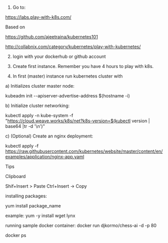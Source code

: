 1. Go to:

https://labs.play-with-k8s.com/

Based on 

https://github.com/ajeetraina/kubernetes101

http://collabnix.com/category/kubernetes/play-with-kubernetes/

2. login with your dockerhub or github account



3. Create first instance.
Remember you have 4 hours to play with k8s.

4. In first (master) instance run kubernetes cluster with

 a) Initializes cluster master node:

 kubeadm init --apiserver-advertise-address $(hostname -i)


 b) Initialize cluster networking:

 kubectl apply -n kube-system -f \
    "https://cloud.weave.works/k8s/net?k8s-version=$(kubectl version | base64 |tr -d '\n')"


 c) (Optional) Create an nginx deployment:

 kubectl apply -f https://raw.githubusercontent.com/kubernetes/website/master/content/en/examples/application/nginx-app.yaml
 
 
 
Tips

Clipboard

Shif+Insert > Paste
Ctrl+Insert -> Copy

installing packages:

yum install package_name

example: yum -y install wget lynx  

running sample docker container:
docker run djkormo/chess-ai -d -p 80

docker ps 


